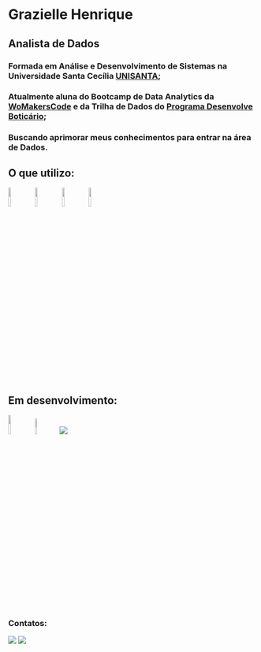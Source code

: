 #  Grazielle Henrique
## Analista de Dados

###  Formada em Análise e Desenvolvimento de Sistemas na Universidade Santa Cecília [UNISANTA](https://unisanta.br/);
###  Atualmente aluna do Bootcamp de Data Analytics da [WoMakersCode](https://womakerscode.org/) e da Trilha de Dados do [Programa Desenvolve Boticário](https://desenvolve.grupoboticario.com.br/);
###  Buscando aprimorar meus conhecimentos para entrar na área de Dados.


## O que utilizo:

<div>
 <img width="10%" src="https://cdn.jsdelivr.net/gh/devicons/devicon/icons/python/python-original-wordmark.svg">
 <img width="10%" src="https://cdn.jsdelivr.net/gh/devicons/devicon/icons/vscode/vscode-original-wordmark.svg">    
 <img width="10%" src="https://cdn.jsdelivr.net/gh/devicons/devicon/icons/pandas/pandas-original-wordmark.svg">    
 <img width="10%" src="https://cdn.jsdelivr.net/gh/devicons/devicon/icons/numpy/numpy-original-wordmark.svg">
</div>
          
                   

## Em desenvolvimento:

<div>
 <img width="10%" src="https://cdn.jsdelivr.net/gh/devicons/devicon/icons/azure/azure-original-wordmark.svg">
 <img width="9%" src="https://github.com/GrazielleHenrique/GrazielleHenrique/assets/152180192/0d1cd64c-670a-42f1-b879-4e3e4d0e30ee">
 <img src= "https://github.com/GrazielleHenrique/GrazielleHenrique/assets/152180192/f757affa-7b11-4cfa-b1be-1a0f4ce48cd2">

          
  

</div>

### Contatos:

<div>
   <a href = "mailto:grazielle.hr.31@gmail.com"><img src="https://img.shields.io/badge/-Gmail-%23333?style=for-the-badge&logo=gmail&logoColor=white" target="_blank"></a>
  <a href="https://www.linkedin.com/in/graziellehenrique" target="_blank"><img src="https://img.shields.io/badge/-LinkedIn-%230077B5?style=for-the-badge&logo=linkedin&logoColor=white" target="_blank"></a> 
</div>


